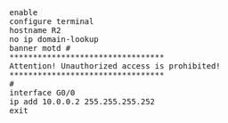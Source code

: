 
<pre>
enable
configure terminal
hostname R2
no ip domain-lookup
banner motd #
*********************************
Attention! Unauthorized access is prohibited!
*********************************
#
interface G0/0
ip add 10.0.0.2 255.255.255.252
exit

</pre>   
